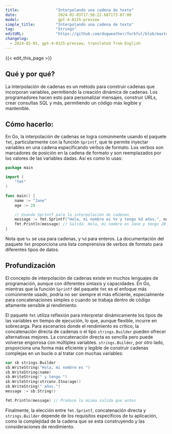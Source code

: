 ```yaml
---
title:                "Interpolando una cadena de texto"
date:                  2024-02-03T17:58:22.687173-07:00
model:                 gpt-4-0125-preview
simple_title:         "Interpolando una cadena de texto"
tag:                  "Strings"
editURL:              "https://github.com/dogweather/forkful/blob/master/content/es/go/interpolating-a-string.md"
changelog:
  - 2024-02-03, gpt-4-0125-preview, translated from English
---
```


{{< edit_this_page >}}

## Qué y por qué?

La interpolación de cadenas es un método para construir cadenas que incorporan variables, permitiendo la creación dinámica de cadenas. Los programadores hacen esto para personalizar mensajes, construir URLs, crear consultas SQL y más, permitiendo un código más legible y mantenible.

## Cómo hacerlo:

En Go, la interpolación de cadenas se logra comúnmente usando el paquete `fmt`, particularmente con la función `Sprintf`, que te permite inyectar variables en una cadena especificando verbos de formato. Los verbos son marcadores de posición en la cadena de formato y son reemplazados por los valores de las variables dadas. Así es como lo usas:

```go
package main

import (
    "fmt"
)

func main() {
    name := "Jane"
    age := 28

    // Usando Sprintf para la interpolación de cadenas
    message := fmt.Sprintf("Hola, mi nombre es %s y tengo %d años.", name, age)
    fmt.Println(message) // Salida: Hola, mi nombre es Jane y tengo 28 años.
}
```

Nota que `%s` se usa para cadenas, y `%d` para enteros. La documentación del paquete `fmt` proporciona una lista comprensiva de verbos de formato para diferentes tipos de datos.

## Profundización

El concepto de interpolación de cadenas existe en muchos lenguajes de programación, aunque con diferentes sintaxis y capacidades. En Go, mientras que la función `Sprintf` del paquete `fmt` es el enfoque más comúnmente usado, podría no ser siempre el más eficiente, especialmente para concatenaciones simples o cuando se trabaja dentro de código altamente sensible al rendimiento.

El paquete `fmt` utiliza reflexión para interpretar dinámicamente los tipos de las variables en tiempo de ejecución, lo que, aunque flexible, incurre en sobrecarga. Para escenarios donde el rendimiento es crítico, la concatenación directa de cadenas o el tipo `strings.Builder` pueden ofrecer alternativas mejores. La concatenación directa es sencilla pero puede volverse engorrosa con múltiples variables. `strings.Builder`, por otro lado, proporciona una forma más eficiente y legible de construir cadenas complejas en un bucle o al tratar con muchas variables:

```go
var sb strings.Builder
sb.WriteString("Hola, mi nombre es ")
sb.WriteString(name)
sb.WriteString(" y tengo ")
sb.WriteString(strconv.Itoa(age))
sb.WriteString(" años.")
message := sb.String()

fmt.Println(message) // Produce la misma salida que antes
```

Finalmente, la elección entre `fmt.Sprintf`, concatenación directa y `strings.Builder` depende de los requisitos específicos de tu aplicación, como la complejidad de la cadena que se está construyendo y las consideraciones de rendimiento.
